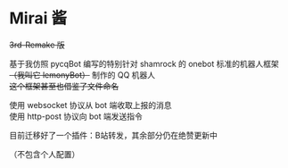

# Mirai 酱

~~3rd-Remake 版~~

基于我仿照 pycqBot 编写的特别针对 shamrock 的 onebot 标准的机器人框架 ~~（我叫它 lemonyBot）~~ 制作的 QQ 机器人  
~~这个框架甚至也借鉴了文件命名~~  

使用 websocket 协议从 bot 端收取上报的消息  
使用 http-post 协议向 bot 端发送指令

目前迁移好了一个插件：B站转发，其余部分仍在绝赞更新中

（不包含个人配置）
